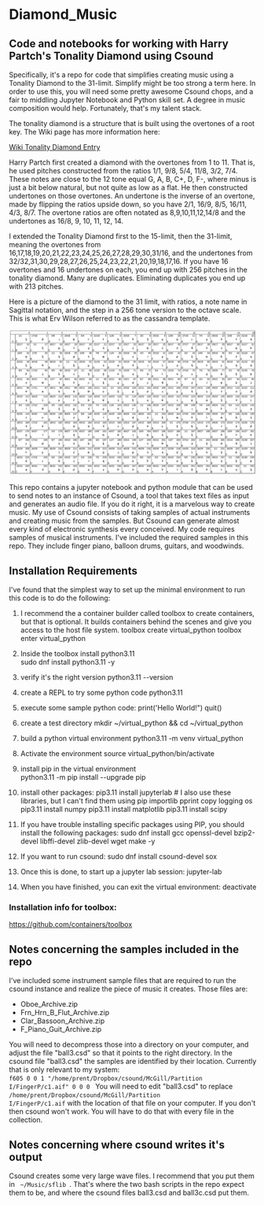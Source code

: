 # Diamond_Music
## Code and notebooks for working with Harry Partch's Tonality Diamond using Csound

Specifically, it's a repo for code that simplifies creating music using a Tonality Diamond to the 31-limit. Simplify might be too strong a term here. In order to use this, you will need some pretty awesome Csound chops, and a fair to middling Jupyter Notebook and Python skill set. A degree in music composition would help. Fortunately, that's my talent stack. 

The tonality diamond is a structure that is built using the overtones of a root key. The Wiki page has more information here: 

[Wiki Tonality Diamond Entry](https://en.wikipedia.org/wiki/Tonality_diamond)

Harry Partch first created a diamond with the overtones from 1 to 11. That is, he used pitches constructed from the ratios 1/1, 9/8, 5/4, 11/8, 3/2, 7/4. These notes are close to the 12 tone equal G, A, B, C+, D, F-, where minus is just a bit below natural, but not quite as low as a flat. He then constructed undertones on those overtones. An undertone is the inverse of an overtone, made by flipping the ratios upside down, so you have 2/1, 16/9, 8/5, 16/11, 4/3, 8/7. The overtone ratios are often notated as 8,9,10,11,12,14/8 and the undertones as 16/8, 9, 10, 11, 12, 14. 

I extended the Tonality Diamond first to the 15-limit, then the 31-limit, meaning the overtones from 16,17,18,19,20,21,22,23,24,25,26,27,28,29,30,31/16, and the undertones from 32/32,31,30,29,28,27,26,25,24,23,22,21,20,19,18,17,16.
If you have 16 overtones and 16 undertones on each, you end up with 256 pitches in the tonality diamond. Many are duplicates. Eliminating duplicates you end up with 213 pitches.

Here is a picture of the diamond to the 31 limit, with ratios, a note name in Sagittal notation, and the step in a 256 tone version to the octave scale. This is what Erv Wilson referred to as the cassandra template. 

![Diamond_31-limit](31-limit_cassandra.jpg)

This repo contains a jupyter notebook and python module that can be used to send notes to an instance of Csound, a tool that takes text files as input and generates an audio file. If you do it right, it is a marvelous way to create music. My use of Csound consists of taking samples of actual instruments and creating music from the samples. But Csound can generate almost every kind of electronic synthesis every conceived. My code requires samples of musical instruments. I've included the required samples in this repo. They include finger piano, balloon drums, guitars, and woodwinds.

## Installation Requirements 

I've found that the simplest way to set up the minimal environment to run this code is to do the following:
1.    I recommend the a container builder called toolbox to create containers, but that is optional. It builds containers behind the scenes and give you access to the host file system. 
            toolbox create virtual_python
            toolbox enter virtual_python
2.    Inside the toolbox install python3.11            
            sudo dnf install python3.11 -y
3.    verify it's the right version
            python3.11 --version
4.    create a REPL to try some python code
            python3.11
5.    execute some sample python code:
            print('Hello World!")
            quit()
6.    create a test directory
            mkdir ~/virtual_python && cd ~/virtual_python
7.    build a python virtual environment
            python3.11 -m venv virtual_python
8.    Activate the environment
            source virtual_python/bin/activate
9.    install pip in the virtual environment             
            python3.11 -m pip install --upgrade pip
10.   install other packages:
            pip3.11 install jupyterlab
            # I also use these libraries, but I can't find them using pip importlib pprint copy logging os
            pip3.11 install numpy 
            pip3.11 install matplotlib
            pip3.11 install scipy

11.   If you have trouble installing specific packages using PIP, you should install the following packages:
            sudo dnf install gcc openssl-devel bzip2-devel libffi-devel zlib-devel wget make -y
12.   If you want to run csound:
            sudo dnf install csound-devel sox            
13.   Once this is done, to start up a jupyter lab session:
            jupyter-lab            
13.   When you have finished, you can exit the virtual environment:
            deactivate                         

### Installation info for toolbox:
https://github.com/containers/toolbox            

## Notes concerning the samples included in the repo

I've included some instrument sample files that are required to run the csound instance and realize the piece of music it creates. Those files are:

-   Oboe_Archive.zip
-   Frn_Hrn_B_Flut_Archive.zip
-   Clar_Bassoon_Archive.zip
-   F_Piano_Guit_Archive.zip

You will need to decompress those into a directory on your computer, and adjust the file "ball3.csd" so that it points to the right directory. In the csound file "ball3.csd" the samples are identified by their location. Currently that is only relevant to my system:
<code>
f605 0 0 1 "/home/prent/Dropbox/csound/McGill/Partition I/FingerP/c1.aif" 0 0 0
</code>
You will need to edit "ball3.csd" to replace <code>/home/prent/Dropbox/csound/McGill/Partition I/FingerP/c1.aif</code> with the location of that file on your computer. If you don't then csound won't work. You will have to do that with every file in the collection. 

## Notes concerning where csound writes it's output 
Csound creates some very large wave files. I recommend that you put them in <code> ~/Music/sflib </code>. That's where the two bash scripts in the repo expect them to be, and where the csound files ball3.csd and ball3c.csd put them.